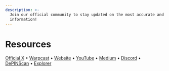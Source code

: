 ```yaml
---
description: >-
  Join our official community to stay updated on the most accurate and timely
  information!
---
```


# Resources

[Official X](https://twitter.com/InferixGPU) • [Warpcast](http://warpcast.com/inferixgpu) • [Website](http://inferix.io/) • [YouTube](https://www.youtube.com/@InferixGPU) • [Medium](https://medium.com/@inferixgpu) • [Discord](https://discord.com/invite/k7rVUYt6Td) • [DePINScan](https://depinscan.io/projects/inferix) • [Explorer](https://dash.inferix.io/workers)
